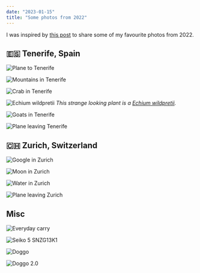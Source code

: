 ```yaml
---
date: "2023-01-15"
title: "Some photos from 2022"
---
```


I was inspired by [this post](https://tiramisu.bearblog.dev/2021-photos/) to share some of my favourite photos from 2022.

## 🇪🇸 Tenerife, Spain

![Plane to Tenerife](/images/articles/2022-photos/tenerife-plane.jpg "Plane to Tenerife")

![Mountains in Tenerife](/images/articles/2022-photos/tenerife-mountains.jpg "Mountains in Tenerife")

![Crab in Tenerife](/images/articles/2022-photos/tenerife-crab.jpg "Crab in Tenerife")

![Echium wildpretii](/images/articles/2022-photos/tenerife-plant.jpg "Echium wildpretii")
_This strange looking plant is a [Echium wildpretii](https://en.wikipedia.org/wiki/Echium_wildpretii)._

![Goats in Tenerife](/images/articles/2022-photos/tenerife-goats.jpg "Goats in Tenerife")

![Plane leaving Tenerife](/images/articles/2022-photos/tenerife-plane2.jpg "Plane leaving Tenerife")

## 🇨🇭 Zurich, Switzerland

![Google in Zurich](/images/articles/2022-photos/zurich-google.jpg "Google in Zurich")

![Moon in Zurich](/images/articles/2022-photos/zurich-moon.jpg "Moon in Zurich")

![Water in Zurich](/images/articles/2022-photos/zurich-water.jpg "Water in Zurich")

![Plane leaving Zurich](/images/articles/2022-photos/zurich-plane.jpg "Plane leaving Zurich")

## Misc

![Everyday carry](/images/articles/2022-photos/edc.jpg "Everyday carry")

![Seiko 5 SNZG13K1](/images/articles/2022-photos/seiko.jpg "Seiko 5 SNZG13K1")

![Doggo](/images/articles/2022-photos/dog1.jpg "Doggo")

![Doggo 2.0](/images/articles/2022-photos/dog2.jpg "Doggo 2.0")
